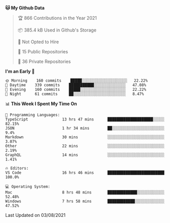 <!--START_SECTION:waka-->
**🐱 My Github Data** 

> 🏆 866 Contributions in the Year 2021
 > 
> 📦 385.4 kB Used in Github's Storage 
 > 
> 🚫 Not Opted to Hire
 > 
> 📜 15 Public Repositories 
 > 
> 🔑 36 Private Repositories  
 > 
**I'm an Early 🐤** 

```text
🌞 Morning    160 commits    █████░░░░░░░░░░░░░░░░░░░░   22.22% 
🌆 Daytime    339 commits    ███████████░░░░░░░░░░░░░░   47.08% 
🌃 Evening    160 commits    █████░░░░░░░░░░░░░░░░░░░░   22.22% 
🌙 Night      61 commits     ██░░░░░░░░░░░░░░░░░░░░░░░   8.47%

```


📊 **This Week I Spent My Time On** 

```text
💬 Programming Languages: 
TypeScript               13 hrs 47 mins      ████████████████████░░░░░   82.15% 
JSON                     1 hr 34 mins        ██░░░░░░░░░░░░░░░░░░░░░░░   9.4% 
Markdown                 30 mins             ░░░░░░░░░░░░░░░░░░░░░░░░░   3.07% 
Other                    22 mins             ░░░░░░░░░░░░░░░░░░░░░░░░░   2.19% 
GraphQL                  14 mins             ░░░░░░░░░░░░░░░░░░░░░░░░░   1.41%

🔥 Editors: 
VS Code                  16 hrs 46 mins      █████████████████████████   100.0%

💻 Operating System: 
Mac                      8 hrs 48 mins       █████████████░░░░░░░░░░░░   52.48% 
Windows                  7 hrs 58 mins       ████████████░░░░░░░░░░░░░   47.52%

```


 Last Updated on 03/08/2021
<!--END_SECTION:waka-->

